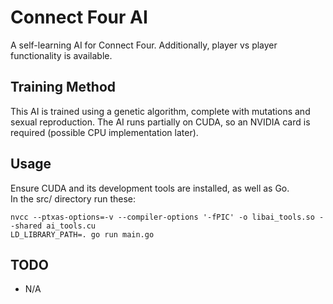 # Connect Four AI
A self-learning AI for Connect Four. Additionally, player vs player functionality is available.

## Training Method
This AI is trained using a genetic algorithm, complete with mutations and sexual reproduction. The AI runs partially on CUDA, so an NVIDIA card is required (possible CPU implementation later).

## Usage
Ensure CUDA and its development tools are installed, as well as Go.<br>
In the src/ directory run these:
```
nvcc --ptxas-options=-v --compiler-options '-fPIC' -o libai_tools.so --shared ai_tools.cu
LD_LIBRARY_PATH=. go run main.go
```

## TODO
- N/A


